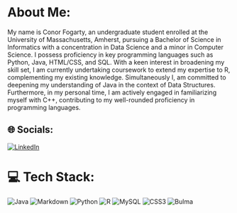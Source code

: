 # About Me:
My name is Conor Fogarty, an undergraduate student enrolled at the University of Massachusetts, Amherst, pursuing a Bachelor of Science in Informatics with a concentration in Data Science and a minor in Computer Science. I possess proficiency in key programming languages such as Python, Java, HTML/CSS, and SQL. With a keen interest in broadening my skill set, I am currently undertaking coursework to extend my expertise to R, complementing my existing knowledge. Simultaneously I, am committed to deepening my understanding of Java in the context of Data Structures. Furthermore, in my personal time, I am actively engaged in familiarizing myself with C++, contributing to my well-rounded proficiency in programming languages.


## 🌐 Socials:
[![LinkedIn](https://img.shields.io/badge/LinkedIn-%230077B5.svg?logo=linkedin&logoColor=white)](https://linkedin.com/in/ConorFogarty0) 

# 💻 Tech Stack:
![Java](https://img.shields.io/badge/java-%23ED8B00.svg?style=for-the-badge&logo=openjdk&logoColor=white) ![Markdown](https://img.shields.io/badge/markdown-%23000000.svg?style=for-the-badge&logo=markdown&logoColor=white) ![Python](https://img.shields.io/badge/python-3670A0?style=for-the-badge&logo=python&logoColor=ffdd54) ![R](https://img.shields.io/badge/r-%23276DC3.svg?style=for-the-badge&logo=r&logoColor=white) ![MySQL](https://img.shields.io/badge/mysql-%2300000f.svg?style=for-the-badge&logo=mysql&logoColor=white) ![CSS3](https://img.shields.io/badge/css3-%231572B6.svg?style=for-the-badge&logo=css3&logoColor=white) ![Bulma](https://img.shields.io/badge/bulma-00D0B1?style=for-the-badge&logo=bulma&logoColor=white)
